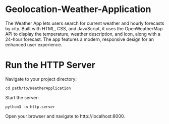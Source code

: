 # Geolocation-Weather-Application
The Weather App lets users search for current weather and hourly forecasts by city. Built with HTML, CSS, and JavaScript, it uses the OpenWeatherMap API to display the temperature, weather description, and icon, along with a 24-hour forecast. The app features a modern, responsive design for an enhanced user experience.

# Run the HTTP Server

Navigate to your project directory:

    cd path/to/WeatherApplication

Start the server:

    python3 -m http.server

Open your browser and navigate to http://localhost:8000.
